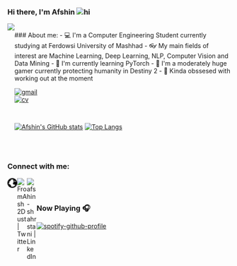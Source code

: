 ### Hi there, I'm Afshin <img src='https://meritt-gifs.s3.us-west-1.amazonaws.com/giphy/giphy-earth-fire.gif' width = 24px alt="hi">
<img align="left" src="https://user-images.githubusercontent.com/39590208/132950228-6cba1100-33db-45ec-911b-91c39800ba28.png" height="240px">

<br />
### About me: 
<!-- <img align="left" src="https://https://i.redd.it/mds31m44jjv51.png" height="120px"> -->
- 💻 I'm a Computer Engineering Student currently studying at Ferdowsi University of Mashhad
- 👓 My main fields of interest are Machine Learning, Deep Learning, NLP, Computer Vision and Data Mining
- 🌱 I'm currently learning PyTorch
- 👾 I'm a moderately huge gamer currently protecting humanity in Destiny 2
- 💪 Kinda obssesed with working out at the moment
 
<!-- Taken from https://github.com/Galiold/Galiold/blob/main/README.md  -->
[![gmail](https://img.shields.io/static/v1?style=flat-square&logo=gmail&label=&message=afshinshah77&labelColor=313131&color=313131)](mailto:afshinshah77@gmail.com)    
[![cv](https://img.shields.io/static/v1?style=flat-square&logo=docusign&label=&message=CV&labelColor=313131&color=313131)](https://ashthefallen.github.io/resume.pdf)  


<br />

[![Afshin's GitHub stats](https://github-readme-stats.vercel.app/api?username=ashthefallen&theme=tokyonight)](https://github.com/anuraghazra/github-readme-stats)
[![Top Langs](https://github-readme-stats.vercel.app/api/top-langs/?username=ashthefallen&layout=compact&theme=tokyonight)](https://github.com/anuraghazra/github-readme-stats)


<br /><br />

### Connect with me: 
<!-- Taken from https://raw.githubusercontent.com/alfreddagenais/alfreddagenais/master/README.md -->
[<img align="left" alt="ashthefallen.githib.io" width="22px" src="https://raw.githubusercontent.com/iconic/open-iconic/master/svg/globe.svg" />][website]
[<img align="left" alt="FromAsh2Dust | Twitter" width="22px" src="https://cdn.jsdelivr.net/npm/simple-icons@v3/icons/twitter.svg" />][twitter]
[<img align="left" alt="afshin-shahrstani | LinkedIn" width="22px" src="https://cdn.jsdelivr.net/npm/simple-icons@v3/icons/linkedin.svg" />][linkedin]

<br /><br />

### Now Playing 🎧
[![spotify-github-profile](https://spotify-github-profile.vercel.app/api/view?uid=z6g5wxscdvb6u1fi0z1m8iuvo&cover_image=False&theme=default)](https://spotify-github-profile.vercel.app/api/view?uid=z6g5wxscdvb6u1fi0z1m8iuvo&redirect=true)

[website]: https://ashthefallen.github.io
[twitter]: https://twitter.com/FromAsh2Dust
[linkedin]: https://linkedin.com/in/Afshin-Shahrestani
